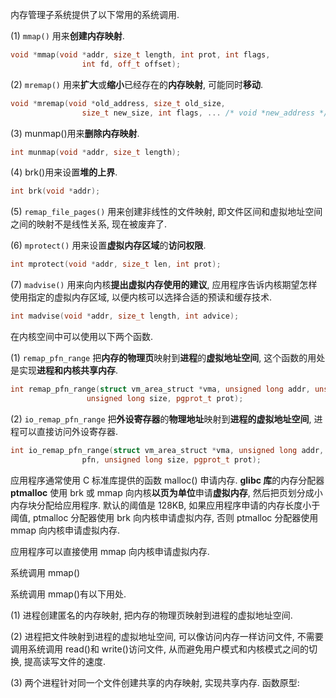 内存管理子系统提供了以下常用的系统调用.

(1) `mmap()` 用来**创建内存映射**.

```cpp
void *mmap(void *addr, size_t length, int prot, int flags,
                int fd, off_t offset);
```

(2) `mremap()` 用来**扩大**或**缩小**已经存在的**内存映射**, 可能同时**移动**.

```cpp
void *mremap(void *old_address, size_t old_size,
                size_t new_size, int flags, ... /* void *new_address */);
```

(3) munmap()用来**删除内存映射**.

```cpp
int munmap(void *addr, size_t length);
```

(4) brk()用来设置**堆的上界**.

```cpp
int brk(void *addr);
```

(5) `remap_file_pages()` 用来创建非线性的文件映射, 即文件区间和虚拟地址空间之间的映射不是线性关系, 现在被废弃了.

(6) `mprotect()` 用来设置**虚拟内存区域**的**访问权限**.

```cpp
int mprotect(void *addr, size_t len, int prot);
```

(7) `madvise()` 用来向内核**提出虚拟内存使用的建议**, 应用程序告诉内核期望怎样使用指定的虚拟内存区域, 以便内核可以选择合适的预读和缓存技术.

```cpp
int madvise(void *addr, size_t length, int advice);
```

在内核空间中可以使用以下两个函数.

(1) `remap_pfn_range` 把**内存的物理页**映射到**进程**的**虚拟地址空间**, 这个函数的用处是实现**进程和内核共享内存**.

```cpp
int remap_pfn_range(struct vm_area_struct *vma, unsigned long addr, unsigned long pfn,
    		     unsigned long size, pgprot_t prot);
```

(2) `io_remap_pfn_range` 把**外设寄存器**的**物理地址**映射到**进程的虚拟地址空间**, 进程可以直接访问外设寄存器.

```cpp
int io_remap_pfn_range(struct vm_area_struct *vma, unsigned long addr, unsigned long
    			pfn, unsigned long size, pgprot_t prot);
```

应用程序通常使用 C 标准库提供的函数 malloc() 申请内存. **glibc 库**的内存分配器 **ptmalloc** 使用 brk 或 mmap 向内核**以页为单位**申请**虚拟内存**, 然后把页划分成小内存块分配给应用程序. 默认的阈值是 128KB, 如果应用程序申请的内存长度小于阈值, ptmalloc 分配器使用 brk 向内核申请虚拟内存, 否则 ptmalloc 分配器使用 mmap 向内核申请虚拟内存.

应用程序可以直接使用 mmap 向内核申请虚拟内存.

系统调用 mmap()

系统调用 mmap()有以下用处.

(1) 进程创建匿名的内存映射, 把内存的物理页映射到进程的虚拟地址空间.

(2) 进程把文件映射到进程的虚拟地址空间, 可以像访问内存一样访问文件, 不需要调用系统调用 read()和 write()访问文件, 从而避免用户模式和内核模式之间的切换, 提高读写文件的速度.

(3) 两个进程针对同一个文件创建共享的内存映射, 实现共享内存. 函数原型:

